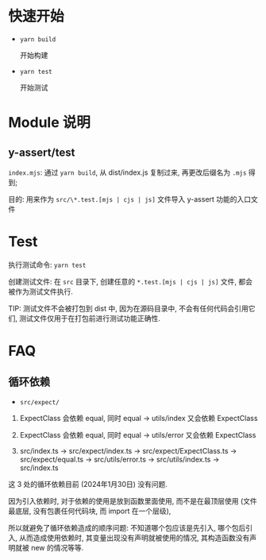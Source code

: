 # 快速开始

- `yarn build`

  开始构建

- `yarn test`

  开始测试

# Module 说明

## y-assert/test

`index.mjs`: 通过 `yarn build`, 从 dist/index.js 复制过来, 再更改后缀名为 `.mjs` 得到;

目的: 用来作为 `src/\*.test.[mjs | cjs | js]` 文件导入 y-assert 功能的入口文件

# Test

执行测试命令: `yarn test`

创建测试文件: 在 `src` 目录下, 创建任意的 `*.test.[mjs | cjs | js]` 文件, 都会被作为测试文件执行.

TIP: 测试文件不会被打包到 dist 中, 因为在源码目录中, 不会有任何代码会引用它们, 测试文件仅用于在打包前进行测试功能正确性.

# FAQ

## 循环依赖

- `src/expect/`

1. ExpectClass 会依赖 equal, 同时 equal -> utils/index 又会依赖 ExpectClass

2. ExpectClass 会依赖 equal, 同时 equal -> utils/error 又会依赖 ExpectClass

3. src/index.ts -> src/expect/index.ts -> src/expect/ExpectClass.ts -> src/expect/equal.ts -> src/utils/error.ts -> src/utils/index.ts -> src/index.ts

这 3 处的循环依赖目前 (2024年1月30日) 没有问题.

因为引入依赖时, 对于依赖的使用是放到函数里面使用, 而不是在最顶层使用 (文件最底层, 没有包裹任何代码块, 而 import 在一个层级), 

所以就避免了循环依赖造成的顺序问题: 不知道哪个包应该是先引入, 哪个包后引入, 从而造成使用依赖时, 其变量出现没有声明就被使用的情况, 其构造函数没有声明就被 new 的情况等等.
